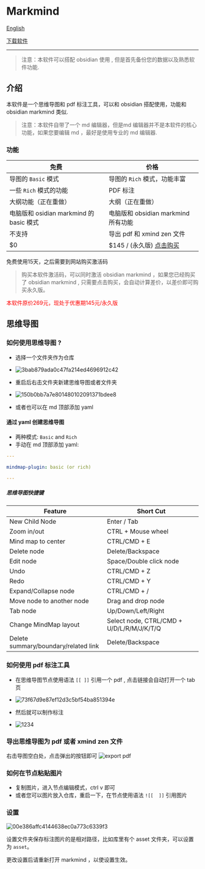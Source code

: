 # Markmind 

[English](https://github.com/MarkMindCkm/MarkMind-ltd)

[下载软件](https://github.com/MarkMindCkm/MarkMind-ltd/releases)


---

> 注意：本软件可以搭配 obsidian  使用 , 但是首先备份您的数据以及熟悉软件功能.

## 介绍

本软件是一个思维导图和 pdf 标注工具，可以和 obsidian 搭配使用，功能和 obsidian markmind 类似.
> 注意：本软件自带了一个 md 编辑器，但是md 编辑器并不是本软件的核心功能，如果您要编辑 md ，最好是使用专业的 md 编辑器.

### 功能

| 免费                                     | 价格                                           |
| ---------------------------------------- | -------------------------------------------------- |
| 导图的 `Basic` 模式                       | 导图的 `Rich` 模式，功能丰富                        |
|  一些 `Rich` 模式的功能                    | PDF 标注                                     |
|  大纲功能（正在重做）                       | 大纲（正在重做）                               |
|  电脑版和 osidian markmind 的 basic 模式                 | 电脑版和 obsidian markmind 所有功能                            |
| 不支持                           | 导出 pdf 和 xmind zen 文件                        |
|  $0                                      | $145 / (永久版)   [点击购买](https://www.markmind.net/cn) |

免费使用15天，之后需要到网站购买激活码

> 购买本软件激活码，可以同时激活 obsidian markmind ，如果您已经购买了 obsidian markmind , 只需要点击购买，会自动计算差价，以差价即可购买永久版。

<span style="color:red">本软件原价269元，现处于优惠期145元/永久版</span>



## 思维导图
### 如何使用思维导图 ?
- 选择一个文件夹作为仓库
- ![3bab879ada0c47fa214ed4696912c42](https://github.com/MarkMindCkm/MarkMind-ltd/assets/18719494/77c924bc-d207-4cbd-bfbc-9345d2ca30e0)

- 重启后右击文件夹新建思维导图或者文件夹
- ![150b0bb7a7e801480102091371bdee8](https://github.com/MarkMindCkm/MarkMind-ltd/assets/18719494/0c756e9d-800a-45ae-a2cf-7747c94d6d42)
- 或者也可以在 md 顶部添加 yaml

#### 通过 yaml 创建思维导图

- 两种模式: `Basic` and `Rich`
- 手动在 md 顶部添加 yaml:

```YAML
---

mindmap-plugin: basic (or rich)

---
```


##### 思维导图快捷键

| Feature                               | Short Cut                                 |
| ------------------------------------- | ----------------------------------------- |
| New Child Node                        | Enter / Tab                                    |
| Zoom in/out                           | CTRL + Mouse wheel                        |
| Mind map to center                    | CTRL/CMD + E                              |
| Delete node                           | Delete/Backspace                          |
| Edit node                             | Space/Double click node                   |
| Undo                                  | CTRL/CMD + Z                              |
| Redo                                  | CTRL/CMD + Y                              |
| Expand/Collapse node                  | CTRL/CMD + /                              |
| Move node to another node             | Drag and drop node                        |
| Tab node                              | Up/Down/Left/Right                        |
| Change MindMap layout                 | Select node, CTRL/CMD + U/D/L/R/M/J/K/T/Q |
| Delete summary/boundary/related link  | Delete/Backspace                          |


### 如何使用 pdf 标注工具
- 在思维导图节点使用语法 `[[ ]]` 引用一个 pdf , 点击链接会自动打开一个 tab 页
- ![73f67d9e87ef12d3c5bf54ba851394e](https://github.com/MarkMindCkm/MarkMind-ltd/assets/18719494/7bde6722-2542-4577-8c72-5feb25a66f06)

- 然后就可以制作标注
- ![1234](https://github.com/MarkMindCkm/MarkMind-ltd/assets/18719494/5e17f947-4d95-43ef-934e-1dbd844582ab)


### 导出思维导图为 pdf 或者 xmind zen 文件

右击导图空白处，点击弹出的按钮即可
![export pdf](https://github.com/MarkMindCkm/MarkMind-ltd/assets/18719494/d37d9f67-667d-4cec-abf9-7eb7fcb305c6)

### 如何在节点粘贴图片
- 复制图片，进入节点编辑模式，ctrl v 即可
- 或者您可以图片放入仓库，重启一下，在节点使用语法 `![[  ]]` 引用图片


### 设置
![00e386affc4144638ec0a773c6339f3](https://github.com/MarkMindCkm/MarkMind-ltd/assets/18719494/30c9f283-eb3f-4e8b-81e6-2baf6e6d81f3)

设置文件夹保存标注图片的是相对路径，比如库里有个 asset 文件夹，可以设置为 `asset`。

更改设置后请重新打开 markmind ，以使设置生效。


